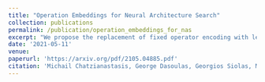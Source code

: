 ```yaml
---
title: "Operation Embeddings for Neural Architecture Search"
collection: publications
permalink: /publication/operation_embeddings_for_nas
excerpt: "We propose the replacement of fixed operator encoding with learnable representations in the optimization process." [Read More](https://michailchatzianastasis.github.io/publication/operation_embeddings_for_nas)
date: '2021-05-11'
venue: 
paperurl: 'https://arxiv.org/pdf/2105.04885.pdf'
citation: 'Michail Chatzianastasis, George Dasoulas, Georgios Siolas, Michalis Vazirgiannis'
---
```



